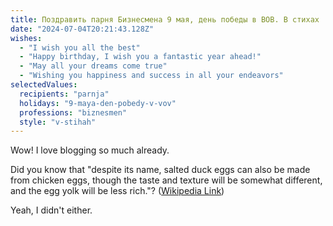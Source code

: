 ```yaml
---
title: Поздравить парня Бизнесмена 9 мая, день победы в ВОВ. В стихах
date: "2024-07-04T20:21:43.128Z"
wishes:
  - "I wish you all the best"
  - "Happy birthday, I wish you a fantastic year ahead!"
  - "May all your dreams come true"
  - "Wishing you happiness and success in all your endeavors"
selectedValues:
  recipients: "parnja"
  holidays: "9-maya-den-pobedy-v-vov"
  professions: "biznesmen"
  style: "v-stihah"
---
```


Wow! I love blogging so much already.

Did you know that "despite its name, salted duck eggs can also be made from
chicken eggs, though the taste and texture will be somewhat different, and the
egg yolk will be less rich."?
([Wikipedia Link](https://en.wikipedia.org/wiki/Salted_duck_egg))

Yeah, I didn't either.
